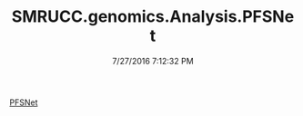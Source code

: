 ﻿---
title: SMRUCC.genomics.Analysis.PFSNet
date: 7/27/2016 7:12:32 PM
---

[PFSNet](T-SMRUCC.genomics.Analysis.PFSNet.PFSNet.html)
